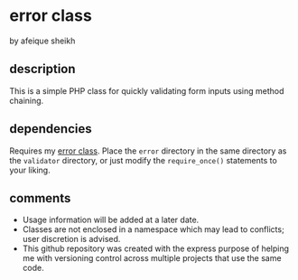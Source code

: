 # error class
by afeique sheikh

## description
This is a simple PHP class for quickly validating form inputs using method chaining.

## dependencies
Requires my [error class](https://github.com/afeique/error). Place the `error` directory in the same directory as the `validator` directory, or just modify the `require_once()` statements to your liking.

## comments
* Usage information will be added at a later date.
* Classes are not enclosed in a namespace which may lead to conflicts; user discretion is advised.
* This github repository was created with the express purpose of helping me with versioning control across multiple projects that use the same code.